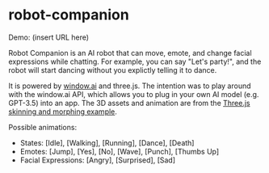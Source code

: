 # robot-companion

Demo: (insert URL here)

Robot Companion is an AI robot that can move, emote, and change facial expressions while chatting. For example, you can say "Let's party!", and the robot will start dancing without you explictly telling it to dance.

It is powered by [window.ai](https://github.com/alexanderatallah/window.ai) and three.js. The intention was to play around with the window.ai API, which allows you to plug in your own AI model (e.g. GPT-3.5) into an app. The 3D assets and animation are from the [Three.js skinning and morphing example](https://threejs.org/examples/webgl_animation_skinning_morph.html).

Possible animations:
* States: [Idle], [Walking], [Running], [Dance], [Death]
* Emotes: [Jump], [Yes], [No], [Wave], [Punch], [Thumbs Up]
* Facial Expressions: [Angry], [Surprised], [Sad]
